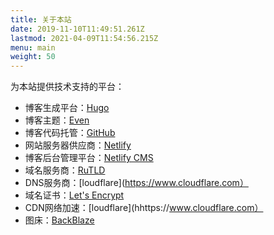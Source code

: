 ```yaml
---
title: 关于本站
date: 2019-11-10T11:49:51.261Z
lastmod: 2021-04-09T11:54:56.215Z
menu: main
weight: 50
---
```

为本站提供技术支持的平台：

* 博客生成平台：[Hugo](https://gohugo.io/)
* 博客主题：[Even](https://github.com/olOwOlo/hugo-theme-even)
* 博客代码托管：[GitHub](https://github.com/)
* 网站服务器供应商：[Netlify](https://www.netlify.com/)
* 博客后台管理平台：[Netlify CMS](https://www.netlifycms.org/)
* 域名服务商：[RuTLD](https://ru-tld.ru/en/)
* DNS服务商：[loudflare](https://www.cloudflare.com）
* 域名证书：[Let's Encrypt](https://letsencrypt.org)
* CDN网络加速：[loudflare](hhttps://www.cloudflare.com）
* 图床：[BackBlaze](https://www.backblaze.com/)

